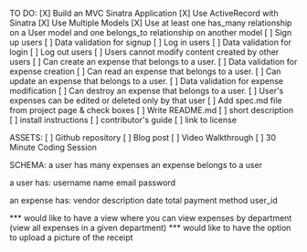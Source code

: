 TO DO:
[X] Build an MVC Sinatra Application
[X] Use ActiveRecord with Sinatra
[X] Use Multiple Models
[X] Use at least one has_many relationship on a User model and one belongs_to relationship on another model
[ ] Sign up users
[ ] Data validation for signup
[ ] Log in users
[ ] Data validation for login
[ ] Log out users
[ ] Users cannot modify content created by other users
[ ] Can create an expense that belongs to a user.
[ ] Data validation for expense creation
[ ] Can read an expense that belongs to a user.
[ ] Can update an expense that belongs to a user.
[ ] Data validation for expense modification
[ ] Can destroy an expense that belongs to a user.
[ ] User's expenses can be edited or deleted only by that user
[ ] Add spec.md file from project page & check boxes
[ ] Write README.md
  [ ] short description
  [ ] install instructions
  [ ] contributor's guide
  [ ] link to license

ASSETS:
[ ] Github repository
[ ] Blog post
[ ] Video Walkthrough
[ ] 30 Minute Coding Session

SCHEMA:
a user has many expenses
an expense belongs to a user

a user has:
username
name
email
password

an expense has:
vendor
description
date
total
payment method
user_id

*** would like to have a view where you can view expenses by department (view all expenses in a given department)
*** would like to have the option to upload a picture of the receipt

